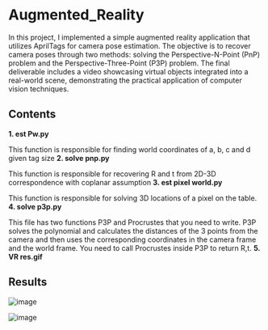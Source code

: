 # Augmented_Reality

In this project, I implemented a simple augmented reality application that utilizes AprilTags for camera pose estimation. The objective is to recover camera poses through two methods: solving the Perspective-N-Point (PnP) problem and the Perspective-Three-Point (P3P) problem. The final deliverable includes a video showcasing virtual objects integrated into a real-world scene, demonstrating the practical application of computer vision techniques.

## Contents

**1. est Pw.py**

This function is responsible for finding world coordinates of a, b, c and d given
tag size
**2. solve pnp.py**

This function is responsible for recovering R and t from 2D-3D correspondence
with coplanar assumption
**3. est pixel world.py**

This function is responsible for solving 3D locations of a pixel on the table.
**4. solve p3p.py**

This file has two functions P3P and Procrustes that you need to write. P3P solves
the polynomial and calculates the distances of the 3 points from the camera and
then uses the corresponding coordinates in the camera frame and the world frame.
You need to call Procrustes inside P3P to return R,t.
**5. VR res.gif**

## Results
   ![image](https://github.com/user-attachments/assets/704bf49d-b6b2-496e-b90e-a8e515be75b9)

   ![image](https://github.com/user-attachments/assets/b7658ad8-2fa6-417e-8bbf-996b50d06b55)

